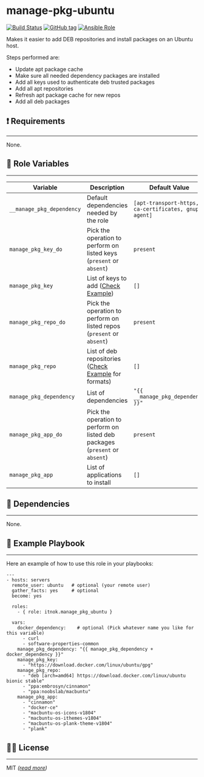 manage-pkg-ubuntu
==================

[![Build Status](https://travis-ci.org/itnok/ansible-role-install-pkg-ubuntu.svg?branch=master)](https://travis-ci.org/itnok/ansible-role-install-pkg-ubuntu) [![GitHub tag](https://img.shields.io/github/v/tag/itnok/ansible-role-install-pkg-ubuntu?sort=semver)](https://github.com/itnok/ansible-role-install-pkg-ubuntu/tags/) [![Ansible Role](https://img.shields.io/ansible/role/47006)](https://galaxy.ansible.com/itnok/manage_pkg_ubuntu)

Makes it easier to add DEB repositories and install packages on an Ubuntu host.

Steps performed are:

  - Update apt package cache
  - Make sure all needed dependency packages are installed
  - Add all keys used to authenticate deb trusted packages
  - Add all apt repositories
  - Refresh apt package cache for new repos
  - Add all deb packages


## :exclamation: Requirements
-----------------------------

None.


## :abcd: Role Variables
------------------------

| Variable                   | Description                                                                        | Default Value                                         |
|----------------------------|------------------------------------------------------------------------------------|-------------------------------------------------------|
| `__manage_pkg_dependency`  | Default dependencies needed by the role                                            | `[apt-transport-https, ca-certificates, gnupg-agent]` |
| `manage_pkg_key_do`        | Pick the operation to perform on listed keys (`present` or `absent`)               | `present`                                             |
| `manage_pkg_key`           | List of keys to add ([Check Example](#notebook-example-playbook))                  | `[]`                                                  |
| `manage_pkg_repo_do`       | Pick the operation to perform on listed repos (`present` or `absent`)              | `present`                                             |
| `manage_pkg_repo`          | List of deb repositories ([Check Example](#notebook-example-playbook) for formats) | `[]`                                                  |
| `manage_pkg_dependency`    | List of dependencies                                                               | `"{{ __manage_pkg_dependency }}"`                     |
| `manage_pkg_app_do`        | Pick the operation to perform on listed deb packages (`present` or `absent`)       | `present`                                             |
| `manage_pkg_app`           | List of applications to install                                                    | `[]`                                                  |


## :link: Dependencies
----------------------

None.


## :notebook: Example Playbook
------------------------------

Here an example of how to use this role in your playbooks:

```
---
- hosts: servers
  remote_user: ubuntu   # optional (your remote user)
  gather_facts: yes     # optional
  become: yes

  roles:
    - { role: itnok.manage_pkg_ubuntu }

  vars:
    docker_dependency:    # optional (Pick whatever name you like for this variable)
      - curl
      - software-properties-common
    manage_pkg_dependency: "{{ manage_pkg_dependency + docker_dependency }}"
    manage_pkg_key:
      - "https://download.docker.com/linux/ubuntu/gpg"
    manage_pkg_repo:
      - "deb [arch=amd64] https://download.docker.com/linux/ubuntu bionic stable"
      - "ppa:embrosyn/cinnamon"
      - "ppa:noobslab/macbuntu"
    manage_pkg_app:
      - "cinnamon"
      - "docker-ce"
      - "macbuntu-os-icons-v1804"
      - "macbuntu-os-ithemes-v1804"
      - "macbuntu-os-plank-theme-v1804"
      - "plank"
```

## :guardsman: License
----------------------

MIT _([read more](LICENSE.md))_

